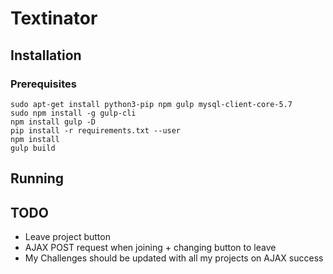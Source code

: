 # Textinator

## Installation
### Prerequisites
```
sudo apt-get install python3-pip npm gulp mysql-client-core-5.7
sudo npm install -g gulp-cli
npm install gulp -D
pip install -r requirements.txt --user
npm install
gulp build
```


## Running


## TODO
- Leave project button
- AJAX POST request when joining + changing button to leave
- My Challenges should be updated with all my projects on AJAX success